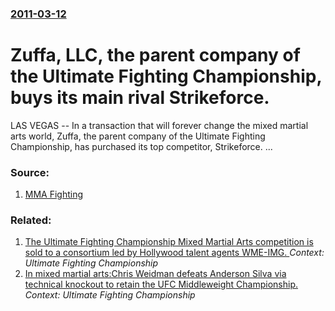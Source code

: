 ### [2011-03-12](/news/2011/03/12/index.md)

# Zuffa, LLC, the parent company of the Ultimate Fighting Championship, buys its main rival Strikeforce. 

LAS VEGAS -- In a transaction that will forever change the mixed martial arts world, Zuffa, the parent company of the Ultimate Fighting Championship, has purchased its top competitor, Strikeforce. ...


### Source:

1. [MMA Fighting](http://www.mmafighting.com/2011/03/12/zuffa-purchases-strikeforce/)

### Related:

1. [The Ultimate Fighting Championship Mixed Martial Arts competition is sold to a consortium led by Hollywood talent agents WME-IMG. ](/news/2016/07/11/the-ultimate-fighting-championship-mixed-martial-arts-competition-is-sold-to-a-consortium-led-by-hollywood-talent-agents-wme-img.md) _Context: Ultimate Fighting Championship_
2. [In mixed martial arts:Chris Weidman defeats Anderson Silva via technical knockout to retain the UFC Middleweight Championship. ](/news/2013/12/28/in-mixed-martial-arts-pchris-weidman-defeats-anderson-silva-via-technical-knockout-to-retain-the-ufc-middleweight-championship.md) _Context: Ultimate Fighting Championship_
